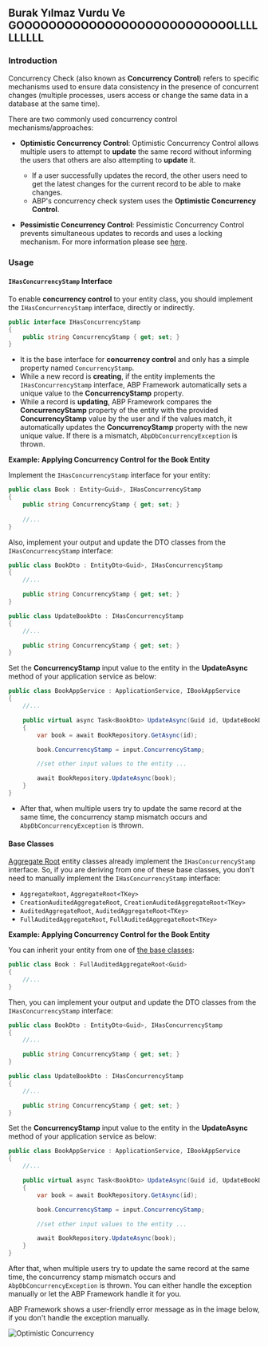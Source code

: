 ## Burak Yılmaz Vurdu Ve GOOOOOOOOOOOOOOOOOOOOOOOOOOOLLLLLLLLLL

### Introduction

Concurrency Check (also known as **Concurrency Control**) refers to specific mechanisms used to ensure data consistency in the presence of concurrent changes (multiple processes, users access or change the same data in a database at the same time).

There are two commonly used concurrency control mechanisms/approaches:
* **Optimistic Concurrency Control**: Optimistic Concurrency Control allows multiple users to attempt to **update** the same record without informing the users that others are also attempting to **update** it. 

    * If a user successfully updates the record, the other users need to get the latest changes for the current record to be able to make changes. 
    * ABP's concurrency check system uses the **Optimistic Concurrency Control**.

* **Pessimistic Concurrency Control**: Pessimistic Concurrency Control prevents simultaneous updates to records and uses a locking mechanism. For more information please see [here](https://www.martinfowler.com/eaaCatalog/pessimisticOfflineLock.html).

### Usage

#### `IHasConcurrencyStamp` Interface

To enable **concurrency control** to your entity class, you should implement the `IHasConcurrencyStamp` interface, directly or indirectly.

```csharp
public interface IHasConcurrencyStamp 
{
    public string ConcurrencyStamp { get; set; }
}
```

* It is the base interface for **concurrency control** and only has a simple property named `ConcurrencyStamp`. 
* While a new record is **creating**, if the entity implements the `IHasConcurrencyStamp` interface, ABP Framework automatically sets a unique value to the **ConcurrencyStamp** property.
* While a record is **updating**, ABP Framework compares the **ConcurrencyStamp** property of the entity with the provided **ConcurrencyStamp** value by the user and if the values match, it automatically updates the **ConcurrencyStamp** property with the new unique value. If there is a mismatch, `AbpDbConcurrencyException` is thrown.

**Example: Applying Concurrency Control for the Book Entity**

Implement the `IHasConcurrencyStamp` interface for your entity:

```csharp
public class Book : Entity<Guid>, IHasConcurrencyStamp
{
    public string ConcurrencyStamp { get; set; }
        
    //...
}
```

Also, implement your output and update the DTO classes from the `IHasConcurrencyStamp` interface:

```csharp
public class BookDto : EntityDto<Guid>, IHasConcurrencyStamp 
{
    //...

    public string ConcurrencyStamp { get; set; }
}

public class UpdateBookDto : IHasConcurrencyStamp 
{
    //...

    public string ConcurrencyStamp { get; set; }
}
```

Set the **ConcurrencyStamp** input value to the entity in the **UpdateAsync** method of your application service as below:

```csharp
public class BookAppService : ApplicationService, IBookAppService 
{
    //...

    public virtual async Task<BookDto> UpdateAsync(Guid id, UpdateBookDto input) 
    {
        var book = await BookRepository.GetAsync(id);

        book.ConcurrencyStamp = input.ConcurrencyStamp;

        //set other input values to the entity ...

        await BookRepository.UpdateAsync(book);
    }
}
```

* After that, when multiple users try to update the same record at the same time, the concurrency stamp mismatch occurs and `AbpDbConcurrencyException` is thrown.

#### Base Classes

[Aggregate Root](./Entities.md#aggregateroot-class) entity classes already implement the `IHasConcurrencyStamp` interface. So, if you are deriving from one of these base classes, you don't need to manually implement the `IHasConcurrencyStamp` interface:

- `AggregateRoot`, `AggregateRoot<TKey>`
- `CreationAuditedAggregateRoot`, `CreationAuditedAggregateRoot<TKey>`
- `AuditedAggregateRoot`, `AuditedAggregateRoot<TKey>`
- `FullAuditedAggregateRoot`, `FullAuditedAggregateRoot<TKey>`

**Example: Applying Concurrency Control for the Book Entity**

You can inherit your entity from one of [the base classes](#base-classes):

```csharp
public class Book : FullAuditedAggregateRoot<Guid>
{
    //...
}
```

Then, you can implement your output and update the DTO classes from the `IHasConcurrencyStamp` interface:

```csharp
public class BookDto : EntityDto<Guid>, IHasConcurrencyStamp 
{
    //...

    public string ConcurrencyStamp { get; set; }
}

public class UpdateBookDto : IHasConcurrencyStamp 
{
    //...

    public string ConcurrencyStamp { get; set; }
}
```

Set the **ConcurrencyStamp** input value to the entity in the **UpdateAsync** method of your application service as below:

```csharp
public class BookAppService : ApplicationService, IBookAppService 
{
    //...

    public virtual async Task<BookDto> UpdateAsync(Guid id, UpdateBookDto input) 
    {
        var book = await BookRepository.GetAsync(id);

        book.ConcurrencyStamp = input.ConcurrencyStamp;

        //set other input values to the entity ...

        await BookRepository.UpdateAsync(book);
    }
}
```

After that, when multiple users try to update the same record at the same time, the concurrency stamp mismatch occurs and `AbpDbConcurrencyException` is thrown. You can either handle the exception manually or let the ABP Framework handle it for you. 

ABP Framework shows a user-friendly error message as in the image below, if you don't handle the exception manually.

![Optimistic Concurrency](./images/optimistic-concurrency.png)
